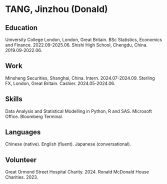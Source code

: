 # TANG, Jinzhou (Donald)

## Education
University College London, London, Great Britain. BSc Statistics, Economics and Finance. 2022.09-2025.06.
Shishi High School, Chengdu, China. 2019.09-2022.06.

## Work
Minsheng Securities, Shanghai, China. Intern. 2024.07-2024.09.
Sterling FX, London, Great Britain. Cashier. 2024.05-2024.06.

## Skills
Data Analysis and Statistical Modelling in Python, R and SAS.
Microsoft Office.
Bloomberg Terminal.

## Languages
Chinese (native).
English (fluent).
Japanese (conversational).

## Volunteer
Great Ormond Street Hospital Charity. 2024.
Ronald McDonald House Charities. 2023.
